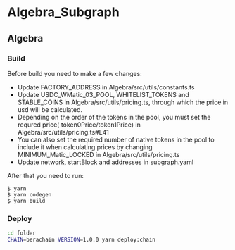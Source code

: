 # Algebra_Subgraph

## Algebra

### Build

Before build you need to make a few changes:

- Update FACTORY_ADDRESS in Algebra/src/utils/constants.ts
- Update USDC_WMatic_03_POOL, WHITELIST_TOKENS and STABLE_COINS in Algebra/src/utils/pricing.ts, through which the price in usd will be calculated.
- Depending on the order of the tokens in the pool, you must set the requred price( token0Price/token1Price) in Algebra/src/utils/pricing.ts#L41
- You can also set the required number of native tokens in the pool to include it when calculating prices by changing MINIMUM_Matic_LOCKED in Algebra/src/utils/pricing.ts
- Update network, startBlock and addresses in subgraph.yaml

After that you need to run:

```
$ yarn
$ yarn codegen
$ yarn build
```

### Deploy

```bash
cd folder
CHAIN=berachain VERSION=1.0.0 yarn deploy:chain
```
